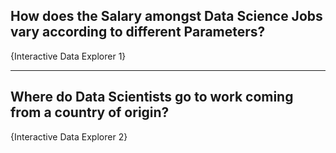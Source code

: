 


## How does the Salary amongst Data Science Jobs vary according to different Parameters?


{Interactive Data Explorer 1}

----


## Where do Data Scientists go to work coming from a country of origin?


{Interactive Data Explorer 2}
